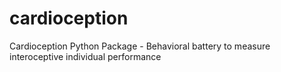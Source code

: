 # cardioception
Cardioception Python Package - Behavioral battery to measure interoceptive individual performance
